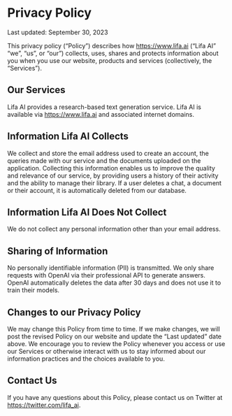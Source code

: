 # Privacy Policy

Last updated: September 30, 2023

This privacy policy (“Policy”) describes how https://www.lifa.ai (“Lifa AI” “we”, “us”, or “our”) collects, uses, shares and protects information about you when you use our website, products and services (collectively, the “Services”).

## Our Services

Lifa AI provides a research-based text generation service. Lifa AI is available via https://www.lifa.ai and associated internet domains.

## Information Lifa AI Collects

We collect and store the email address used to create an account, the queries made with our service and the documents uploaded on the application. Collecting this information enables us to improve the quality and relevance of our service, by providing users a history of their activity and the ability to manage their library. If a user deletes a chat, a document or their account, it is automatically deleted from our database.

## Information Lifa AI Does Not Collect

We do not collect any personal information other than your email address.

## Sharing of Information

No personally identifiable information (PII) is transmitted. We only share requests with OpenAI via their professional API to generate answers. OpenAI automatically deletes the data after 30 days and does not use it to train their models.

## Changes to our Privacy Policy

We may change this Policy from time to time. If we make changes, we will post the revised Policy on our website and update the “Last updated” date above. We encourage you to review the Policy whenever you access or use our Services or otherwise interact with us to stay informed about our information practices and the choices available to you.

## Contact Us

If you have any questions about this Policy, please contact us on Twitter at <https://twitter.com/lifa_ai>.
